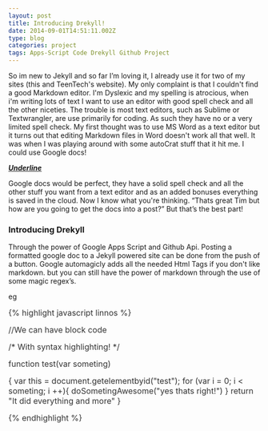 ```yaml
---
layout: post
title: Introducing Drekyll!
date: 2014-09-01T14:51:11.002Z
type: blog
categories: project
tags: Apps-Script Code Drekyll Github Project
---
```

<body class="c7">
	<p>
		<span>So im new to Jekyll and so far I’m loving it, I already use it for two of my sites (this and TeenTech's website). My only complaint is that I couldn't find a good Markdown editor. I'm Dyslexic and my spelling is atrocious, when i'm writing lots of text I want to use an editor with good spell check and all the other niceties. The trouble is most text editors, such as Sublime or Textwrangler, are use primarily for coding. As such they have no or a very limited spell check. My first thought was to use MS Word as a text editor but it turns out that editing Markdown files in Word doesn't work all that well. It was when I was playing around with some autoCrat stuff that it hit me. I could use Google docs!</span>
	</p>
	<!--more-->
	<p>
		<span style="font-style:italic;text-decoration:underline;font-weight:bold;">Underline</span>
	</p>
	<p>
		<span>Google docs would be perfect, they have a solid spell check and all the other stuff you want from a text editor and as an added bonuses everything is saved in the cloud. Now I know what you're thinking. “Thats great Tim but how are you going to get the docs into a post?” But that’s the best part!</span>
	</p>
	<h3 style="page-break-after:avoid;">
				<span>Introducing Drekyll</span>
	</h3>
	<p>
		<span>Through the power of Google Apps Script and Github Api. Posting a formatted google doc to a Jekyll powered site can be done from the push of a button. Google automagicly adds all the needed Html Tags if you don't like markdown. but you can still have the power of markdown through the use of some magic regex’s.</span>
	</p>
	<p>
		<span>eg</span>
	</p>
	<p>
		<span style="color:#333333;font-size:12pt;">{% highlight javascript linnos %}</span>
	</p>
	<p>
		<span style="color:#333333;font-size:12pt;">//We can have block code</span>
	</p>
	<p>
		<span style="color:#333333;font-size:12pt;">/* With syntax highlighting! */</span>
	</p>
	<p>
		<span style="color:#333333;font-size:12pt;">function test(var someting)</span>
	</p>
	<p>
		<span style="color:#333333;font-size:12pt;">{ var this = document.getelementbyid("test"); for (var i = 0; i &lt; someting; i ++){ doSometingAwesome("yes thats right!") } return "It did everything and more" }</span>
	</p>
	<p>
		<span style="color:#333333;font-size:12pt;">{% endhighlight %}</span>
	</p>
	<p style="height:11pt;">
		<span />
	</p>
	</body>